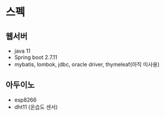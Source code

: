 # 스펙

## 웹서버
- java 11
- Spring boot 2.7.11
- mybatis, lombok, jdbc, oracle driver, thymeleaf(아직 미사용)

## 아두이노
- esp8266
- dht11 (온습도 센서)